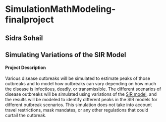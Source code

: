 # SimulationMathModeling-finalproject
## Sidra Sohail 
## Simulating Variations of the SIR Model
#### Project Description
Various disease outbreaks will be simulated to estimate peaks of those outbreaks and to model how outbreaks can vary depending on how much the disease is infectious, deadly, or transmissible. The different scenarios of disease outbreaks will be simulated using variations of the [SIR model](https://www.maa.org/press/periodicals/loci/joma/the-sir-model-for-spread-of-disease-the-differential-equation-model), and the results will be modeled to identify different peaks in the SIR models for different outbreak scenarios. This simulation does not take into account travel restrictions, mask mandates, or any other regulations that could curtail the outbreak.
